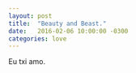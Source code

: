 ```yaml
---
layout: post
title:  "Beauty and Beast."
date:   2016-02-06 10:00:00 -0300
categories: love
---
```

Eu txi amo.